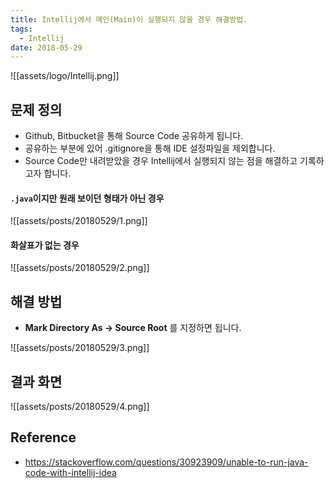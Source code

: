 ```yaml
---
title: Intellij에서 메인(Main)이 실행되지 않을 경우 해결방법.
tags:
  - Intellij
date: 2018-05-29
---
```


![[assets/logo/Intellij.png]]


## 문제 정의
- Github, Bitbucket을 통해 Source Code 공유하게 됩니다.
- 공유하는 부분에 있어 .gitignore을 통해 IDE 설정파일을 제외합니다.
- Source Code만 내려받았을 경우 Intellij에서 실행되지 않는 점을 해결하고 기록하고자 합니다.

#### `.java`이지만 원래 보이던 형태가 아닌 경우

![[assets/posts/20180529/1.png]]

#### 화살표가 없는 경우

![[assets/posts/20180529/2.png]]

## 해결 방법
- **Mark Directory As -> Source Root** 를 지정하면 됩니다.

![[assets/posts/20180529/3.png]]

## 결과 화면

![[assets/posts/20180529/4.png]]


## Reference
- <https://stackoverflow.com/questions/30923909/unable-to-run-java-code-with-intellij-idea>

